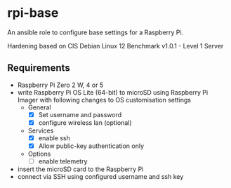 # rpi-base
An ansible role to configure base settings for a Raspberry Pi.

Hardening based on CIS Debian Linux 12 Benchmark v1.0.1 - Level 1 Server

## Requirements
- Raspberry Pi Zero 2 W, 4 or 5
- write Raspberry Pi OS Lite (64-bit) to microSD using Raspberry Pi Imager with following changes to OS customisation settings
    - General
        - [x] Set username and password
        - [x] configure wireless lan (optional)
    - Services
        - [x] enable ssh
        - [x] Allow public-key authentication only
    - Options
        - [ ] enable telemetry
- insert the microSD card to the Raspberry Pi
- connect via SSH using configured username and ssh key
